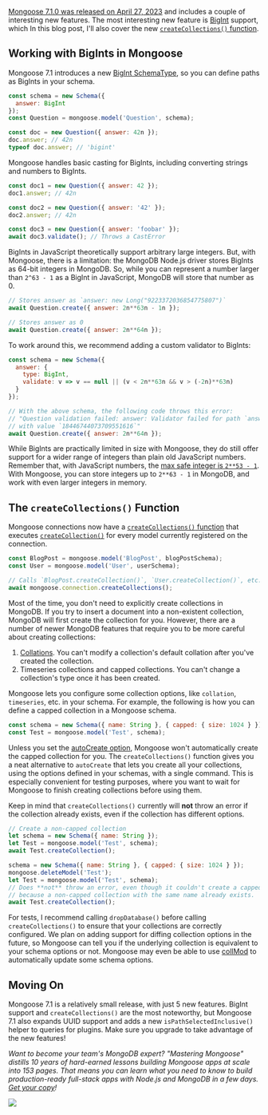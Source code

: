 [Mongoose 7.1.0 was released on April 27, 2023](https://github.com/Automattic/mongoose/releases/tag/7.1.0) and includes a couple of interesting new features.
The most interesting new feature is [BigInt](/an-overview-of-bigint-in-node-js.html) support, which 
In this blog post, I'll also cover the new [`createCollections()` function](https://mongoosejs.com/docs/api/connection.html#Connection.prototype.createCollections()).

Working with BigInts in Mongoose
-------------------------------

Mongoose 7.1 introduces a new [BigInt SchemaType](https://mongoosejs.com/docs/schematypes.html#bigint), so you can define paths as BigInts in your schema.

```javascript
const schema = new Schema({
  answer: BigInt
});
const Question = mongoose.model('Question', schema);

const doc = new Question({ answer: 42n });
doc.answer; // 42n
typeof doc.answer; // 'bigint'
```

Mongoose handles basic casting for BigInts, including converting strings and numbers to BigInts.

```javascript
const doc1 = new Question({ answer: 42 });
doc1.answer; // 42n

const doc2 = new Question({ answer: '42' });
doc2.answer; // 42n

const doc3 = new Question({ answer: 'foobar' });
await doc3.validate(); // Throws a CastError
```

BigInts in JavaScript theoretically support arbitrary large integers.
But, with Mongoose, there is a limitation: the MongoDB Node.js driver stores BigInts as 64-bit integers in MongoDB.
So, while you can represent a number larger than `2^63 - 1` as a BigInt in JavaScript, MongoDB will store that number as 0.

```javascript
// Stores answer as `answer: new Long("9223372036854775807")`
await Question.create({ answer: 2n**63n - 1n });

// Stores answer as 0
await Question.create({ answer: 2n**64n });
```

To work around this, we recommend adding a custom validator to BigInts:

```javascript
const schema = new Schema({
  answer: {
    type: BigInt,
    validate: v => v == null || (v < 2n**63n && v > (-2n)**63n)
  }
});

// With the above schema, the following code throws this error:
// "Question validation failed: answer: Validator failed for path `answer`
// with value `18446744073709551616`"
await Question.create({ answer: 2n**64n });
```

While BigInts are practically limited in size with Mongoose, they do still offer support for a wider range of integers than plain old JavaScript numbers.
Remember that, with JavaScript numbers, the [max safe integer is `2**53 - 1`](https://developer.mozilla.org/en-US/docs/Web/JavaScript/Reference/Global_Objects/Number/MAX_SAFE_INTEGER).
With Mongoose, you can store integers up to `2**63 - 1` in MongoDB, and work with even larger integers in memory.

The `createCollections()` Function
------------------------------

Mongoose connections now have a [`createCollections()` function](https://mongoosejs.com/docs/api/connection.html#Connection.prototype.createCollections()) that executes [`createCollection()`](https://mongoosejs.com/docs/api/model.html#Model.createCollection()) for every model currently registered on the connection.

```javascript
const BlogPost = mongoose.model('BlogPost', blogPostSchema);
const User = mongoose.model('User', userSchema);

// Calls `BlogPost.createCollection()`, `User.createCollection()`, etc.
await mongoose.connection.createCollections();
```

Most of the time, you don't need to explicitly create collections in MongoDB.
If you try to insert a document into a non-existent collection, MongoDB will first create the collection for you.
However, there are a number of newer MongoDB features that require you to be more careful about creating collections:

1. [Collations](/a-nodejs-perspective-on-mongodb-34-collations). You can't modify a collection's default collation after you've created the collection.
2. Timeseries collections and capped collections. You can't change a collection's type once it has been created.

Mongoose lets you configure some collection options, like `collation`, `timeseries`, etc. in your schema.
For example, the following is how you can define a capped collection in a Mongoose schema.

```javascript
const schema = new Schema({ name: String }, { capped: { size: 1024 } });
const Test = mongoose.model('Test', schema);
```

Unless you set the [autoCreate option](https://mongoosejs.com/docs/guide.html#autoCreate), Mongoose won't automatically create the capped collection for you.
The `createCollections()` function gives you a neat alternative to `autoCreate` that lets you create all your collections, using the options defined in your schemas, with a single command.
This is especially convenient for testing purposes, where you want to wait for Mongoose to finish creating collections before using them.

Keep in mind that `createCollections()` currently will **not** throw an error if the collection already exists, even if the collection has different options.

```javascript
// Create a non-capped collection
let schema = new Schema({ name: String });
let Test = mongoose.model('Test', schema);
await Test.createCollection();

schema = new Schema({ name: String }, { capped: { size: 1024 } });
mongoose.deleteModel('Test');
let Test = mongoose.model('Test', schema);
// Does **not** throw an error, even though it couldn't create a capped collection
// because a non-capped collection with the same name already exists.
await Test.createCollection();
```

For tests, I recommend calling `dropDatabase()` before calling `createCollections()` to ensure that your collections are correctly configured.
We plan on adding support for diffing collection options in the future, so Mongoose can tell you if the underlying collection is equivalent to your schema options or not.
Mongoose may even be able to use [collMod](https://www.mongodb.com/docs/manual/reference/command/collMod/) to automatically update some schema options.

Moving On
---------

Mongoose 7.1 is a relatively small release, with just 5 new features. BigInt support and `createCollections()` are the most noteworthy, but Mongoose 7.1 also expands UUID support and adds a new `isPathSelectedInclusive()` helper to queries for plugins.
Make sure you upgrade to take advantage of the new features!

_Want to become your team's MongoDB expert? "Mastering Mongoose" distills 10 years of hard-earned lessons building Mongoose apps at scale into 153 pages. That means you can learn what you need to know to build production-ready full-stack apps with Node.js and MongoDB in a few days. <a href="https://masteringjs.io/ebooks/mastering-mongoose">Get your copy</a>!_

<a href="https://masteringjs.io/ebooks/mastering-mongoose" class="async-await-banner">
  <img src="https://masteringjs.io/ebooks/mastering-mongoose-horizontal.png">
</a>